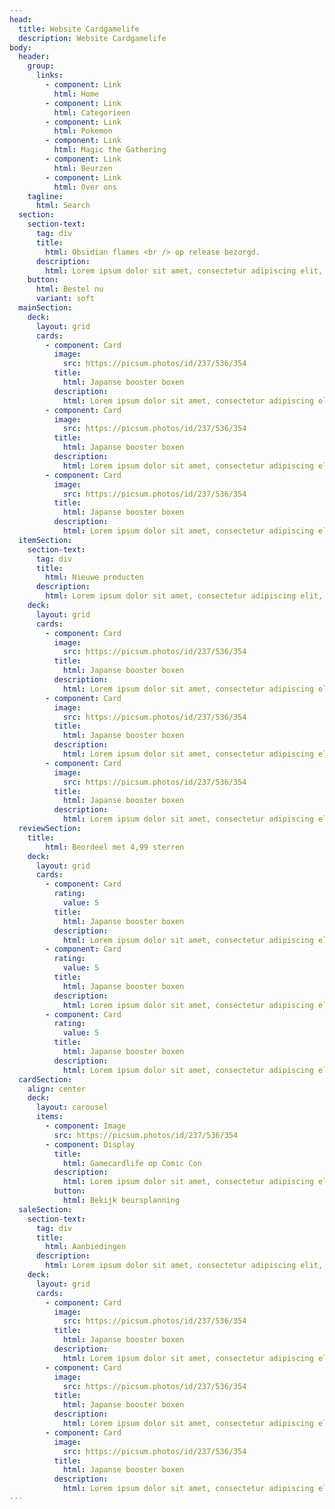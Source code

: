 ```yaml
---
head:
  title: Website Cardgamelife
  description: Website Cardgamelife
body:
  header:
    group:
      links:
        - component: Link
          html: Home
        - component: Link
          html: Categorieen
        - component: Link
          html: Pokemon
        - component: Link
          html: Magic the Gathering
        - component: Link
          html: Beurzen
        - component: Link
          html: Over ons
    tagline:
      html: Search
  section:
    section-text:
      tag: div
      title:
        html: Obsidian flames <br /> op release bezorgd.
      description:
        html: Lorem ipsum dolor sit amet, consectetur adipiscing elit, <br /> sed do eiusmod tempor incididunt ut labore et dolore magna aliqua.
    button:
      html: Bestel nu
      variant: soft
  mainSection:
    deck:
      layout: grid
      cards:
        - component: Card
          image:
            src: https://picsum.photos/id/237/536/354
          title:
            html: Japanse booster boxen
          description:
            html: Lorem ipsum dolor sit amet, consectetur adipiscing elit,
        - component: Card
          image:
            src: https://picsum.photos/id/237/536/354
          title:
            html: Japanse booster boxen
          description:
            html: Lorem ipsum dolor sit amet, consectetur adipiscing elit,
        - component: Card
          image:
            src: https://picsum.photos/id/237/536/354
          title:
            html: Japanse booster boxen
          description:
            html: Lorem ipsum dolor sit amet, consectetur adipiscing elit,
  itemSection:
    section-text:
      tag: div
      title:
        html: Nieuwe producten
      description:
        html: Lorem ipsum dolor sit amet, consectetur adipiscing elit, <br /> sed do eiusmod tempor incididunt ut labore et dolore magna aliqua.
    deck:
      layout: grid
      cards:
        - component: Card
          image:
            src: https://picsum.photos/id/237/536/354
          title:
            html: Japanse booster boxen
          description:
            html: Lorem ipsum dolor sit amet, consectetur adipiscing elit,
        - component: Card
          image:
            src: https://picsum.photos/id/237/536/354
          title:
            html: Japanse booster boxen
          description:
            html: Lorem ipsum dolor sit amet, consectetur adipiscing elit,
        - component: Card
          image:
            src: https://picsum.photos/id/237/536/354
          title:
            html: Japanse booster boxen
          description:
            html: Lorem ipsum dolor sit amet, consectetur adipiscing elit,
  reviewSection:
    title:
        html: Beordeel met 4,99 sterren
    deck:
      layout: grid
      cards:
        - component: Card
          rating:
            value: 5
          title:
            html: Japanse booster boxen
          description:
            html: Lorem ipsum dolor sit amet, consectetur adipiscing elit,
        - component: Card
          rating:
            value: 5
          title:
            html: Japanse booster boxen
          description:
            html: Lorem ipsum dolor sit amet, consectetur adipiscing elit,
        - component: Card
          rating:
            value: 5
          title:
            html: Japanse booster boxen
          description:
            html: Lorem ipsum dolor sit amet, consectetur adipiscing elit,
  cardSection:
    align: center
    deck:
      layout: carousel
      items:
        - component: Image
          src: https://picsum.photos/id/237/536/354
        - component: Display
          title:
            html: Gamecardlife op Comic Con
          description:
            html: Lorem ipsum dolor sit amet, consectetur adipiscing elit, <br /> sed do eiusmod tempor incididunt ut labore et dolore magna aliqua.
          button:
            html: Bekijk beursplanning
  saleSection:
    section-text:
      tag: div
      title:
        html: Aanbiedingen
      description:
        html: Lorem ipsum dolor sit amet, consectetur adipiscing elit, <br /> sed do eiusmod tempor incididunt ut labore et dolore magna aliqua.
    deck:
      layout: grid
      cards:
        - component: Card
          image:
            src: https://picsum.photos/id/237/536/354
          title:
            html: Japanse booster boxen
          description:
            html: Lorem ipsum dolor sit amet, consectetur adipiscing elit,
        - component: Card
          image:
            src: https://picsum.photos/id/237/536/354
          title:
            html: Japanse booster boxen
          description:
            html: Lorem ipsum dolor sit amet, consectetur adipiscing elit,
        - component: Card
          image:
            src: https://picsum.photos/id/237/536/354
          title:
            html: Japanse booster boxen
          description:
            html: Lorem ipsum dolor sit amet, consectetur adipiscing elit,         
---
```

